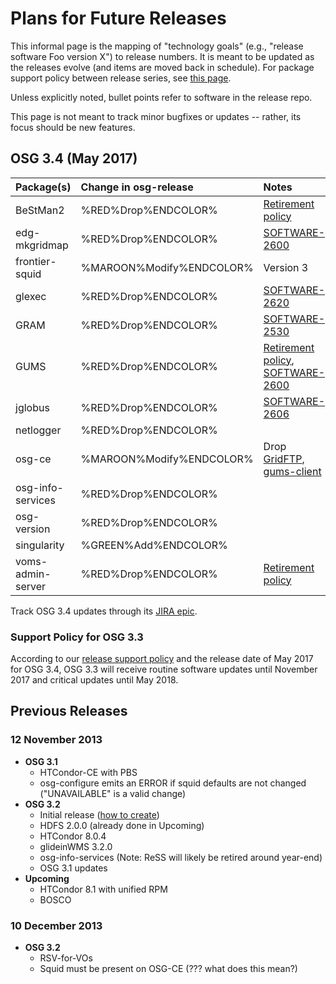 Plans for Future Releases
=========================

This informal page is the mapping of "technology goals" (e.g., "release software Foo version X") to release numbers. It is meant to be updated as the releases evolve (and items are moved back in schedule). For package support policy between release series, see [this page](../policy/release-series).

Unless explicitly noted, bullet points refer to software in the release repo.

This page is not meant to track minor bugfixes or updates -- rather, its focus should be new features.

OSG 3.4 (May 2017)
------------------

| Package(s)        | Change in osg-release                     | Notes                                                                                                                                       |
|:------------------|:------------------------------------------|:--------------------------------------------------------------------------------------------------------------------------------------------|
| BeStMan2          | %RED%Drop%ENDCOLOR% | [Retirement policy](../policy/bestman2-retire) |
| edg-mkgridmap     | %RED%Drop%ENDCOLOR% | [SOFTWARE-2600](https://jira.opensciencegrid.org/browse/SOFTWARE-2600)                                                                      |
| frontier-squid    | %MAROON%Modify%ENDCOLOR%  | Version 3                                                                                                                                   |
| glexec            | %RED%Drop%ENDCOLOR% | [SOFTWARE-2620](https://jira.opensciencegrid.org/browse/SOFTWARE-2600)                                                                      |
| GRAM              | %RED%Drop%ENDCOLOR% | [SOFTWARE-2530](https://jira.opensciencegrid.org/browse/SOFTWARE-2600)                                                                      |
| GUMS              | %RED%Drop%ENDCOLOR% | [Retirement policy](../policy/gums-retire), [SOFTWARE-2600](https://jira.opensciencegrid.org/browse/SOFTWARE-2600) |
| jglobus           | %RED%Drop%ENDCOLOR% | [SOFTWARE-2606](https://jira.opensciencegrid.org/browse/SOFTWARE-2600)                                                                      |
| netlogger         | %RED%Drop%ENDCOLOR% |                                                                                                                                             |
| osg-ce            | %MAROON%Modify%ENDCOLOR%  | Drop [GridFTP](https://jira.opensciencegrid.org/browse/SOFTWARE-2623), [gums-client](https://jira.opensciencegrid.org/browse/SOFTWARE-2482) |
| osg-info-services | %RED%Drop%ENDCOLOR% |                                                                                                                                             |
| osg-version       | %RED%Drop%ENDCOLOR% |                                                                                                                                             |
| singularity       | %GREEN%Add%ENDCOLOR% |                                                                                                                                             |
| voms-admin-server | %RED%Drop%ENDCOLOR% | [Retirement policy](../policy/voms-admin-retire) |

Track OSG 3.4 updates through its [JIRA epic](https://jira.opensciencegrid.org/browse/SOFTWARE-2329).

### Support Policy for OSG 3.3

According to our [release support policy](../policy/release-series) and the release date of May 2017 for OSG 3.4, OSG 3.3 will receive routine software updates until November 2017 and critical updates until May 2018.

Previous Releases
-----------------

### 12 November 2013

-   **OSG 3.1**
    -   HTCondor-CE with PBS
    -   osg-configure emits an ERROR if squid defaults are not changed ("UNAVAILABLE" is a valid change)
-   **OSG 3.2**
    -   Initial release ([how to create](https://twiki.opensciencegrid.org/bin/view/SoftwareTeam/SP021_NewVersions))
    -   HDFS 2.0.0 (already done in Upcoming)
    -   HTCondor 8.0.4
    -   glideinWMS 3.2.0
    -   osg-info-services (Note: ReSS will likely be retired around year-end)
    -   OSG 3.1 updates
-   **Upcoming**
    -   HTCondor 8.1 with unified RPM
    -   BOSCO

### 10 December 2013

-   **OSG 3.2**
    -   RSV-for-VOs
    -   Squid must be present on OSG-CE (??? what does this mean?)


